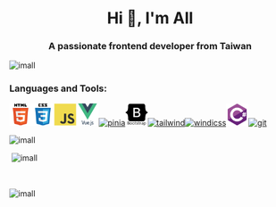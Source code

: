 <h1 align="center">Hi 👋, I'm All</h1>
<h3 align="center">A passionate frontend developer from Taiwan</h3>

<p align="left"> <img src="https://komarev.com/ghpvc/?username=imall&label=Profile%20views&color=0e75b6&style=flat" alt="imall" /> </p>

<h3 align="left">Languages and Tools:</h3>
<p align="left">
<a href="https://www.w3.org/html/" target="_blank" rel="noreferrer"><img src="https://raw.githubusercontent.com/devicons/devicon/master/icons/html5/html5-original-wordmark.svg" alt="html5" width="40" height="40" /></a><a href="https://www.w3schools.com/css/" target="_blank" rel="noreferrer"><img src="https://raw.githubusercontent.com/devicons/devicon/master/icons/css3/css3-original-wordmark.svg" alt="css3" width="40" height="40" /></a><a href="https://developer.mozilla.org/en-US/docs/Web/JavaScript" target="_blank" rel="noreferrer"><img src="https://raw.githubusercontent.com/devicons/devicon/master/icons/javascript/javascript-original.svg" alt="javascript" width="40" height="40" /></a><a href="https://vuejs.org/" target="_blank" rel="noreferrer"><img src="https://raw.githubusercontent.com/devicons/devicon/master/icons/vuejs/vuejs-original-wordmark.svg" alt="vuejs" width="40" height="40" /></a><a href="https://pinia.vuejs.org/" target="_blank" rel="noreferrer"><img src="https://pinia.vuejs.org/logo.svg" alt="pinia" width="40" height="40" /></a><a href="https://getbootstrap.com" target="_blank" rel="noreferrer"><img src="https://raw.githubusercontent.com/devicons/devicon/master/icons/bootstrap/bootstrap-plain-wordmark.svg" alt="bootstrap" width="40" height="40" /></a><a href="https://tailwindcss.com/" target="_blank" rel="noreferrer"><img src="https://www.vectorlogo.zone/logos/tailwindcss/tailwindcss-icon.svg" alt="tailwind" width="40" height="40" /></a><a href="https://windicss.org/" target="_blank" rel="noreferrer"><img src="https://windicss.org/assets/logo.svg" alt="windicss" width="40" height="40" /></a><a href="https://www.w3schools.com/cs/" target="_blank" rel="noreferrer"><img src="https://raw.githubusercontent.com/devicons/devicon/master/icons/csharp/csharp-original.svg" alt="csharp" width="40" height="40" /></a><a href="https://git-scm.com/" target="_blank" rel="noreferrer"><img src="https://www.vectorlogo.zone/logos/git-scm/git-scm-icon.svg" alt="git" width="40" height="40" /></a>
</p>

<p><img align="left" src="https://github-readme-stats.vercel.app/api/top-langs?username=imall&show_icons=true&locale=en&layout=compact" alt="imall" /></p>
<br>
<p>&nbsp;<img align="center" src="https://github-readme-stats.vercel.app/api?username=imall&show_icons=true&locale=en" alt="imall" /></p>
<br>
<p><img align="center" src="https://github-readme-streak-stats.herokuapp.com/?user=imall&" alt="imall" /></p>
